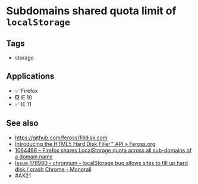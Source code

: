 # Subdomains shared quota limit of `localStorage`

## Tags

- storage

## Applications

- ✅ Firefox
- ❎ IE 10
- ✅ IE 11

## See also

- https://github.com/feross/filldisk.com
- [Introducing the HTML5 Hard Disk Filler™ API » Feross.org](http://feross.org/fill-disk/)
- [1064466 – Firefox shares LocalStorage quota across all sub-domains of a domain name](https://bugzilla.mozilla.org/show_bug.cgi?id=1064466)
- [Issue 178980 - chromium - localStorage bug allows sites to fill up hard disk / crash Chrome - Monorail](https://bugs.chromium.org/p/chromium/issues/detail?id=178980)
- #AX21